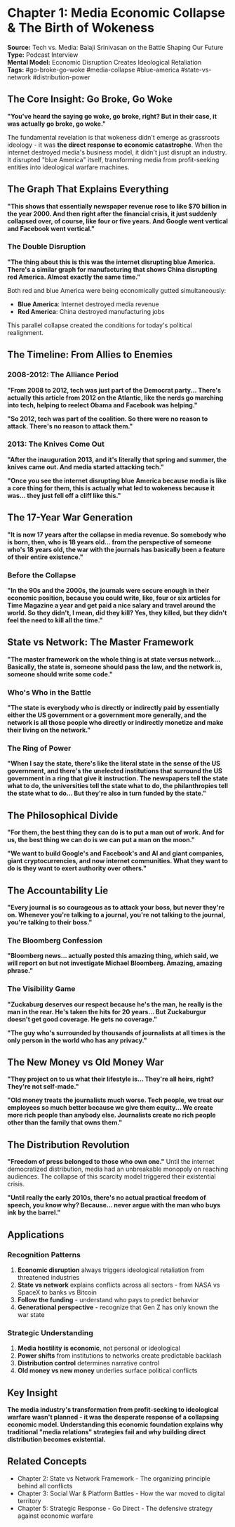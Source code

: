 # Chapter 1: Media Economic Collapse & The Birth of Wokeness

**Source:** Tech vs. Media: Balaji Srinivasan on the Battle Shaping Our Future  
**Type:** Podcast Interview  
**Mental Model:** Economic Disruption Creates Ideological Retaliation  
**Tags:** #go-broke-go-woke #media-collapse #blue-america #state-vs-network #distribution-power

## The Core Insight: Go Broke, Go Woke

**"You've heard the saying go woke, go broke, right? But in their case, it was actually go broke, go woke."**

The fundamental revelation is that wokeness didn't emerge as grassroots ideology - it was **the direct response to economic catastrophe**. When the internet destroyed media's business model, it didn't just disrupt an industry. It disrupted "blue America" itself, transforming media from profit-seeking entities into ideological warfare machines.

## The Graph That Explains Everything

**"This shows that essentially newspaper revenue rose to like $70 billion in the year 2000. And then right after the financial crisis, it just suddenly collapsed over, of course, like four or five years. And Google went vertical and Facebook went vertical."**

### The Double Disruption

**"The thing about this is this was the internet disrupting blue America. There's a similar graph for manufacturing that shows China disrupting red America. Almost exactly the same time."**

Both red and blue America were being economically gutted simultaneously:
- **Blue America**: Internet destroyed media revenue 
- **Red America**: China destroyed manufacturing jobs

This parallel collapse created the conditions for today's political realignment.

## The Timeline: From Allies to Enemies

### 2008-2012: The Alliance Period

**"From 2008 to 2012, tech was just part of the Democrat party... There's actually this article from 2012 on the Atlantic, like the nerds go marching into tech, helping to reelect Obama and Facebook was helping."**

**"So 2012, tech was part of the coalition. So there were no reason to attack. There's no reason to attack them."**

### 2013: The Knives Come Out

**"After the inauguration 2013, and it's literally that spring and summer, the knives came out. And media started attacking tech."**

**"Once you see the internet disrupting blue America because media is like a core thing for them, this is actually what led to wokeness because it was... they just fell off a cliff like this."**

## The 17-Year War Generation

**"It is now 17 years after the collapse in media revenue. So somebody who is born, then, who is 18 years old... from the perspective of someone who's 18 years old, the war with the journals has basically been a feature of their entire existence."**

### Before the Collapse

**"In the 90s and the 2000s, the journals were secure enough in their economic position, because you could write, like, four or six articles for Time Magazine a year and get paid a nice salary and travel around the world. So they didn't, I mean, did they kill? Yes, they killed, but they didn't feel the need to kill all the time."**

## State vs Network: The Master Framework

**"The master framework on the whole thing is at state versus network... Basically, the state is, someone should pass the law, and the network is, someone should write some code."**

### Who's Who in the Battle

**"The state is everybody who is directly or indirectly paid by essentially either the US government or a government more generally, and the network is all those people who directly or indirectly monetize and make their living on the network."**

### The Ring of Power

**"When I say the state, there's like the literal state in the sense of the US government, and there's the unelected institutions that surround the US government in a ring that give it instruction. The newspapers tell the state what to do, the universities tell the state what to do, the philanthropies tell the state what to do... But they're also in turn funded by the state."**

## The Philosophical Divide

**"For them, the best thing they can do is to put a man out of work. And for us, the best thing we can do is we can put a man on the moon."**

**"We want to build Google's and Facebook's and AI and giant companies, giant cryptocurrencies, and now internet communities. What they want to do is they want to exert authority over others."**

## The Accountability Lie

**"Every journal is so courageous as to attack your boss, but never they're on. Whenever you're talking to a journal, you're not talking to the journal, you're talking to their boss."**

### The Bloomberg Confession

**"Bloomberg news... actually posted this amazing thing, which said, we will report on but not investigate Michael Bloomberg. Amazing, amazing phrase."**

### The Visibility Game

**"Zuckaburg deserves our respect because he's the man, he really is the man in the rear. He's taken the hits for 20 years... But Zuckaburgur doesn't get good coverage. He gets no coverage."**

**"The guy who's surrounded by thousands of journalists at all times is the only person in the world who has any privacy."**

## The New Money vs Old Money War

**"They project on to us what their lifestyle is... They're all heirs, right? They're not self-made."**

**"Old money treats the journalists much worse. Tech people, we treat our employees so much better because we give them equity... We create more rich people than anybody else. Journalists create no rich people other than the family that owns them."**

## The Distribution Revolution

**"Freedom of press belonged to those who own one."** Until the internet democratized distribution, media had an unbreakable monopoly on reaching audiences. The collapse of this scarcity model triggered their existential crisis.

**"Until really the early 2010s, there's no actual practical freedom of speech, you know why? Because... never argue with the man who buys ink by the barrel."**

## Applications

### Recognition Patterns
1. **Economic disruption** always triggers ideological retaliation from threatened industries
2. **State vs network** explains conflicts across all sectors - from NASA vs SpaceX to banks vs Bitcoin
3. **Follow the funding** - understand who pays to predict behavior
4. **Generational perspective** - recognize that Gen Z has only known the war state

### Strategic Understanding
1. **Media hostility is economic**, not personal or ideological
2. **Power shifts** from institutions to networks create predictable backlash
3. **Distribution control** determines narrative control
4. **Old money vs new money** underlies surface political conflicts

## Key Insight

**The media industry's transformation from profit-seeking to ideological warfare wasn't planned - it was the desperate response of a collapsing economic model. Understanding this economic foundation explains why traditional "media relations" strategies fail and why building direct distribution becomes existential.**

## Related Concepts
- Chapter 2: State vs Network Framework - The organizing principle behind all conflicts
- Chapter 3: Social War & Platform Battles - How the war moved to digital territory  
- Chapter 5: Strategic Response - Go Direct - The defensive strategy against economic warfare